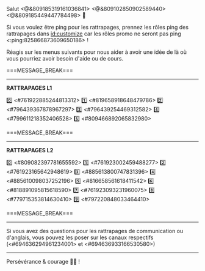 Salut <@&809185319161036841> <@&809102850902589440> <@&809185449447784498> :wave:

Si vous voulez être ping pour les rattrapages, prennez les rôles ping des rattrapages dans <id:customize> car les rôles promo ne seront pas ping <:ping:825866873609650186> !

Réagis sur les menus suivants pour nous aider à avoir une idée de là où vous pourriez avoir besoin d'aide ou de cours.

===MESSAGE_BREAK===
** **
__**RATTRAPAGES L1**__

:zero: <#761922885244813312>
:one: <#819658918648479786>
:two: <#796439367878967297>
:three: <#796439254469312582>
:four: <#799611218352406528>
:five: <#809466892065832980>


===MESSAGE_BREAK===
** **
__**RATTRAPAGES L2**__

:zero: <#809082397781655592>
:one: <#761923002459488277>
:two: <#761923165642948619>
:three: <#885613800747831396>
:four: <#885610098037252196>
:five: <#816658561618411542>
:six: <#818891095815618590>
:seven: <#761923093231960075>
:eight: <#779715353814630410>
:nine: <#797220848033464410>

===MESSAGE_BREAK===
** **
Si vous avez des questions pour les rattrapages de communication ou d'anglais, vous pouvez les poser sur les canaux respectifs (<#694636294961234001> et <#694636933166530580>)
** **
Persévérance & courage 💪💯 !
